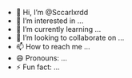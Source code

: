 - 👋 Hi, I’m @Sccarlxrdd
- 👀 I’m interested in ...
- 🌱 I’m currently learning ...
- 💞️ I’m looking to collaborate on ...
- 📫 How to reach me ...
- 😄 Pronouns: ...
- ⚡ Fun fact: ...

<!---
Sccarlxrdd/Sccarlxrdd is a ✨ special ✨ repository because its `README.md` (this file) appears on your GitHub profile.
You can click the Preview link to take a look at your changes.
--->
